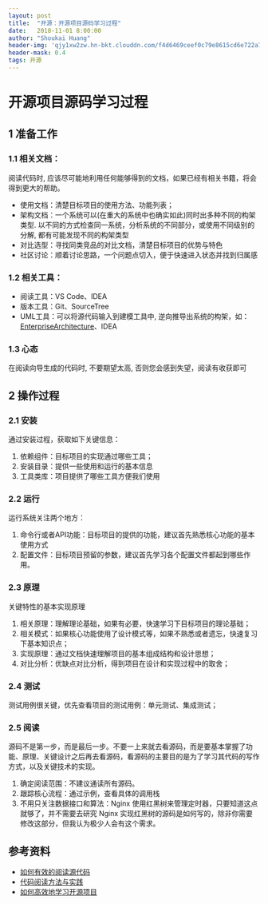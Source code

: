 ```yaml
---
layout: post
title:  "开源：开源项目源码学习过程"
date:   2018-11-01 8:00:00
author: "Shoukai Huang"
header-img: 'qjy1xw2zw.hn-bkt.clouddn.com/f4d6469ceef0c79e8615cd6e722a7770.jpg'
header-mask: 0.4
tags: 开源
---
```


# 开源项目源码学习过程

## 1 准备工作

### 1.1 相关文档：

阅读代码时, 应该尽可能地利用任何能够得到的文档，如果已经有相关书籍，将会得到更大的帮助。

* 使用文档：清楚目标项目的使用方法、功能列表；
* 架构文档：一个系统可以(在重大的系统中也确实如此)同时出多种不同的构架类型. 以不同的方式检查同一系统，分析系统的不同部分，或使用不同级别的分解, 都有可能发现不同的构架类型
* 对比选型：寻找同类竞品的对比文档，清楚目标项目的优势与特色
* 社区讨论：顺着讨论思路，一个问题点切入，便于快速进入状态并找到归属感

### 1.2 相关工具：

* 阅读工具：VS Code、IDEA
* 版本工具：Git、SourceTree
* UML工具：可以将源代码输入到建模工具中, 逆向推导出系统的构架，如：[EnterpriseArchitecture](https://sparxsystems.com/)、IDEA

### 1.3 心态
在阅读向导生成的代码时, 不要期望太高, 否则您会感到失望，阅读有收获即可


## 2 操作过程

### 2.1 安装
通过安装过程，获取如下关键信息：

1. 依赖组件：目标项目的实现通过哪些工具；
2. 安装目录：提供一些使用和运行的基本信息
3. 工具类库：项目提供了哪些工具方便我们使用

### 2.2 运行
运行系统关注两个地方：

1. 命令行或者API功能：目标项目的提供的功能，建议首先熟悉核心功能的基本使用方式
2. 配置文件：目标项目预留的参数，建议首先学习各个配置文件都起到哪些作用。

### 2.3 原理
关键特性的基本实现原理

1. 相关原理：理解理论基础，如果有必要，快速学习下目标项目的理论基础；
2. 相关模式：如果核心功能使用了设计模式等，如果不熟悉或者遗忘，快速复习下基本知识点；
3. 实现原理：通过文档快速理解项目的基本组成结构和设计思想；
4. 对比分析：优缺点对比分析，得到项目在设计和实现过程中的取舍；

### 2.4 测试
测试用例很关键，优先查看项目的测试用例：单元测试、集成测试；

### 2.5 阅读
源码不是第一步，而是最后一步。不要一上来就去看源码，而是要基本掌握了功能、原理、关键设计之后再去看源码，看源码的主要目的是为了学习其代码的写作方式，以及关键技术的实现。

1. 确定阅读范围：不建议通读所有源码。
2. 跟踪核心流程：通过示例，查看具体的调用栈
3. 不用只关注数据接口和算法：Nginx 使用红黑树来管理定时器，只要知道这点就够了，并不需要去研究 Nginx 实现红黑树的源码是如何写的，除非你需要修改这部分，但我认为极少人会有这个需求。

## 参考资料

* [如何有效的阅读源代码](https://blog.csdn.net/ajian005/article/details/7921507)
* [代码阅读方法与实践](https://book.douban.com/subject/1151672/)
* [如何高效地学习开源项目](https://time.geekbang.org)





